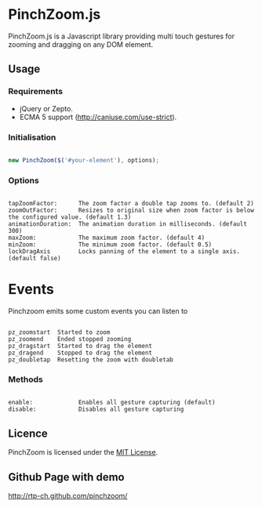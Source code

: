 # PinchZoom.js

PinchZoom.js is a Javascript library providing multi touch gestures for zooming and dragging on any DOM element.

## Usage

### Requirements
* jQuery or Zepto.
* ECMA 5 support (http://caniuse.com/use-strict).

### Initialisation

```Javascript

new PinchZoom($('#your-element'), options);

```

### Options

```Text

tapZoomFactor:      The zoom factor a double tap zooms to. (default 2)
zoomOutFactor:      Resizes to original size when zoom factor is below the configured value. (default 1.3)
animationDuration:  The animation duration in milliseconds. (default 300)
maxZoom:            The maximum zoom factor. (default 4)
minZoom:            The minimum zoom factor. (default 0.5)
lockDragAxis        Locks panning of the element to a single axis. (default false)

```

# Events

Pinchzoom emits some custom events you can listen to

```Text

pz_zoomstart  Started to zoom
pz_zoomend    Ended stopped zooming
pz_dragstart  Started to drag the element
pz_dragend    Stopped to drag the element
pz_doubletap  Resetting the zoom with doubletab

```

### Methods

```Text

enable:             Enables all gesture capturing (default)
disable:            Disables all gesture capturing

```

## Licence

PinchZoom is licensed under the [MIT License](http://opensource.org/licenses/MIT).

## Github Page with demo

http://rtp-ch.github.com/pinchzoom/
